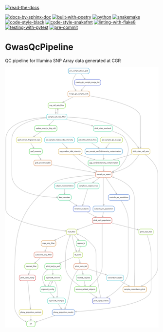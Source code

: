 [![read-the-docs](https://img.shields.io/badge/Check%20Out-The%20Docs-blue.svg)](https://storage.googleapis.com/cgr_gwas_qc_docs/html/index.html)


[![docs-by-sphinx-doc](https://img.shields.io/badge/Docs%20by-Sphinx-1f425f.svg)](https://www.sphinx-doc.org/)
[![built-with-poetry](https://img.shields.io/badge/Built%20with-Poetry-1f425f.svg)](https://python-poetry.org/)
[![python](https://img.shields.io/badge/python-≥3.8-brightgreen.svg)](https://www.python.org/)
[![snakemake](https://img.shields.io/badge/snakemake-≥5.25.0-brightgreen.svg?style=flat)](https://snakemake.readthedocs.io)
[![code-style-black](https://img.shields.io/badge/code%20style-black-000000.svg)](https://github.com/psf/black)
[![code-style-snakefmt](https://img.shields.io/badge/code%20style-snakefmt-000000.svg)](https://github.com/snakemake/snakefmt)
[![linting-with-flake8](https://img.shields.io/badge/flake8-enabled-brightgreen.svg)](https://flake8.pycqa.org/en/latest/)
[![testing-with-pytest](https://img.shields.io/badge/pytest-enabled-brightgreen.svg)](https://docs.pytest.org/en/stable/)
[![pre-commit](https://img.shields.io/badge/pre--commit-enabled-brightgreen?logo=pre-commit&logoColor=white)](https://github.com/pre-commit/pre-commit)


# GwasQcPipeline
QC pipeline for Illumina SNP Array data generated at CGR

![Snakemake Rules](docs/static/GwasQcPipelineWorkflow.png)
